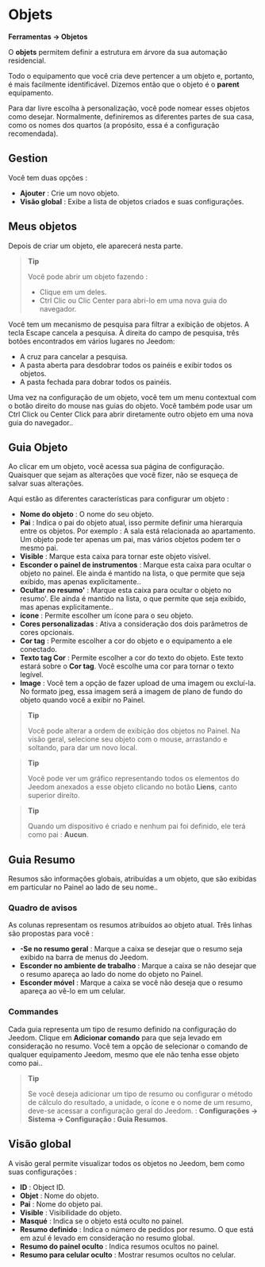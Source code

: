 # Objets
**Ferramentas → Objetos**

O **objets** permitem definir a estrutura em árvore da sua automação residencial.

Todo o equipamento que você cria deve pertencer a um objeto e, portanto, é mais facilmente identificável. Dizemos então que o objeto é o **parent** equipamento.

Para dar livre escolha à personalização, você pode nomear esses objetos como desejar. Normalmente, definiremos as diferentes partes de sua casa, como os nomes dos quartos (a propósito, essa é a configuração recomendada).

## Gestion

Você tem duas opções :
- **Ajouter** : Crie um novo objeto.
- **Visão global** : Exibe a lista de objetos criados e suas configurações.

## Meus objetos

Depois de criar um objeto, ele aparecerá nesta parte.

> **Tip**
>
> Você pode abrir um objeto fazendo :
> - Clique em um deles.
> - Ctrl Clic ou Clic Center para abri-lo em uma nova guia do navegador.

Você tem um mecanismo de pesquisa para filtrar a exibição de objetos. A tecla Escape cancela a pesquisa.
À direita do campo de pesquisa, três botões encontrados em vários lugares no Jeedom:

- A cruz para cancelar a pesquisa.
- A pasta aberta para desdobrar todos os painéis e exibir todos os objetos.
- A pasta fechada para dobrar todos os painéis.

Uma vez na configuração de um objeto, você tem um menu contextual com o botão direito do mouse nas guias do objeto. Você também pode usar um Ctrl Click ou Center Click para abrir diretamente outro objeto em uma nova guia do navegador..

## Guia Objeto

Ao clicar em um objeto, você acessa sua página de configuração. Quaisquer que sejam as alterações que você fizer, não se esqueça de salvar suas alterações.

Aqui estão as diferentes características para configurar um objeto :

- **Nome do objeto** : O nome do seu objeto.
- **Pai** : Indica o pai do objeto atual, isso permite definir uma hierarquia entre os objetos. Por exemplo : A sala está relacionada ao apartamento. Um objeto pode ter apenas um pai, mas vários objetos podem ter o mesmo pai.
- **Visible** : Marque esta caixa para tornar este objeto visível.
- **Esconder o painel de instrumentos** : Marque esta caixa para ocultar o objeto no painel. Ele ainda é mantido na lista, o que permite que seja exibido, mas apenas explicitamente..
- **Ocultar no resumo'** : Marque esta caixa para ocultar o objeto no resumo'. Ele ainda é mantido na lista, o que permite que seja exibido, mas apenas explicitamente..
- **ícone** : Permite escolher um ícone para o seu objeto.
- **Cores personalizadas** : Ativa a consideração dos dois parâmetros de cores opcionais.
- **Cor tag** : Permite escolher a cor do objeto e o equipamento a ele conectado.
- **Texto tag Cor** : Permite escolher a cor do texto do objeto. Este texto estará sobre o **Cor tag**. Você escolhe uma cor para tornar o texto legível.
- **Image** : Você tem a opção de fazer upload de uma imagem ou excluí-la. No formato jpeg, essa imagem será a imagem de plano de fundo do objeto quando você a exibir no Painel.

> **Tip**
>
> Você pode alterar a ordem de exibição dos objetos no Painel. Na visão geral, selecione seu objeto com o mouse, arrastando e soltando, para dar um novo local.

> **Tip**
>
> Você pode ver um gráfico representando todos os elementos do Jeedom anexados a esse objeto clicando no botão **Liens**, canto superior direito.

> **Tip**
>
> Quando um dispositivo é criado e nenhum pai foi definido, ele terá como pai : **Aucun**.

## Guia Resumo

Resumos são informações globais, atribuídas a um objeto, que são exibidas em particular no Painel ao lado de seu nome..

### Quadro de avisos

As colunas representam os resumos atribuídos ao objeto atual. Três linhas são propostas para você :

- **-Se no resumo geral** : Marque a caixa se desejar que o resumo seja exibido na barra de menus do Jeedom.
- **Esconder no ambiente de trabalho** : Marque a caixa se não desejar que o resumo apareça ao lado do nome do objeto no Painel.
- **Esconder móvel** : Marque a caixa se você não deseja que o resumo apareça ao vê-lo em um celular.

### Commandes

Cada guia representa um tipo de resumo definido na configuração do Jeedom. Clique em **Adicionar comando** para que seja levado em consideração no resumo. Você tem a opção de selecionar o comando de qualquer equipamento Jeedom, mesmo que ele não tenha esse objeto como pai..

> **Tip**
>
> Se você deseja adicionar um tipo de resumo ou configurar o método de cálculo do resultado, a unidade, o ícone e o nome de um resumo, deve-se acessar a configuração geral do Jeedom. : **Configurações → Sistema → Configuração : Guia Resumos**.

## Visão global

A visão geral permite visualizar todos os objetos no Jeedom, bem como suas configurações :

- **ID** : Object ID.
- **Objet** : Nome do objeto.
- **Pai** : Nome do objeto pai.
- **Visible** : Visibilidade do objeto.
- **Masqué** : Indica se o objeto está oculto no painel.
- **Resumo definido** : Indica o número de pedidos por resumo. O que está em azul é levado em consideração no resumo global.
- **Resumo do painel oculto** : Indica resumos ocultos no painel.
- **Resumo para celular oculto** : Mostrar resumos ocultos no celular.
